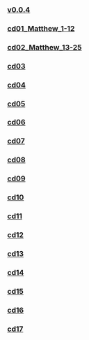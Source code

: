 
### [v0.0.4](https://github.com/littleflute/bible/edit/master/ABibleExperience/NewTestament/readme.md)
### [cd01_Matthew_1-12](cd01)
### [cd02_Matthew_13-25](cd02)
### [cd03](cd03)
### [cd04](cd04)
### [cd05](cd05)
### [cd06](cd06)
### [cd07](cd07)
### [cd08](cd08)
### [cd09](cd09)
### [cd10](cd10)
### [cd11](cd11)
### [cd12](cd12)
### [cd13](cd13)
### [cd14](cd14)
### [cd15](cd15)
### [cd16](cd16)
### [cd17](cd17)
